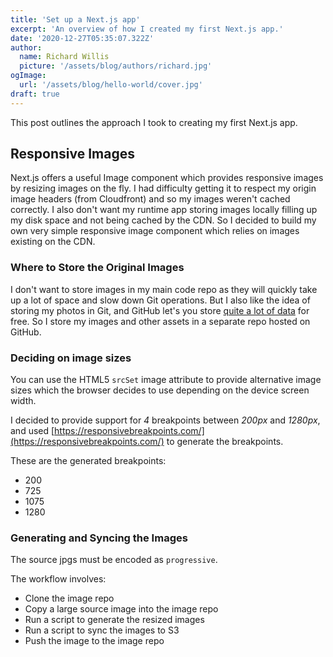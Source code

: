 ```yaml
---
title: 'Set up a Next.js app'
excerpt: 'An overview of how I created my first Next.js app.'
date: '2020-12-27T05:35:07.322Z'
author:
  name: Richard Willis
  picture: '/assets/blog/authors/richard.jpg'
ogImage:
  url: '/assets/blog/hello-world/cover.jpg'
draft: true
---
```


This post outlines the approach I took to creating my first Next.js app.

## Responsive Images

Next.js offers a useful Image component which provides responsive images by resizing images on the fly. I had difficulty getting it to respect my origin image headers (from Cloudfront) and so my images weren't cached correctly. I also don't want my runtime app storing images locally filling up my disk space and not being cached by the CDN. So I decided to build my own very simple responsive image component which relies on images existing on the CDN.

### Where to Store the Original Images

I don't want to store images in my main code repo as they will quickly take up a lot of space and slow down Git operations. But I also like the idea of storing my photos in Git, and GitHub let's you store [quite a lot of data](https://docs.github.com/en/free-pro-team@latest/github/managing-large-files/what-is-my-disk-quota#file-and-repository-size-limitations) for free. So I store my images and other assets in a separate repo hosted on GitHub.

### Deciding on image sizes

You can use the HTML5 `srcSet` image attribute to provide alternative image sizes which the browser decides to use depending on the device screen width.

I decided to provide support for _4_ breakpoints between _200px_ and _1280px_, and used [https://responsivebreakpoints.com/](https://responsivebreakpoints.com/) to generate the breakpoints.

These are the generated breakpoints:

- 200
- 725
- 1075
- 1280

### Generating and Syncing the Images

The source jpgs must be encoded as `progressive`.

The workflow involves:

- Clone the image repo
- Copy a large source image into the image repo
- Run a script to generate the resized images
- Run a script to sync the images to S3
- Push the image to the image repo
